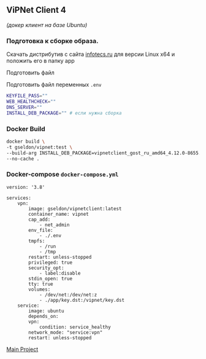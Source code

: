 ## ViPNet Client 4 
_(докер клиент на базе Ubuntu)_

### Подготовка к сборке образа.

Скачать дистрибутив с сайта [infotecs.ru](https://infotecs.ru/downloads/all/vipnet-client-4u.html) для версии Linux x64 и положить его в папку app

Подготовить файл 

Подготовить файл переменных ```.env```

```sh
KEYFILE_PASS=""
WEB_HEALTHCHECK=""
DNS_SERVER=""
INSTALL_DEB_PACKAGE="" # если нужна сборка
```

### Docker Build

```sh
docker build \
-t gseldon/vipnet:test \
--build-arg INSTALL_DEB_PACKAGE=vipnetclient_gost_ru_amd64_4.12.0-8655.deb \
--no-cache .
```

### Docker-compose ```docker-compose.yml```

```docker
version: '3.8'

services:
    vpn:
        image: gseldon/vipnetclient:latest
        container_name: vipnet
        cap_add:
            - net_admin
        env_file:
            - ./.env
        tmpfs:
            - /run
            - /tmp
        restart: unless-stopped
        privileged: true
        security_opt:
            - label:disable
        stdin_open: true
        tty: true
        volumes:
            - /dev/net:/dev/net:z
            - ./app/key.dst:/vipnet/key.dst
    service:
        image: ubuntu
        depends_on: 
        vpn:
            condition: service_healthy
        network_mode: "service:vpn"
        restart: unless-stopped
```


[Main Project](https://github.com/gseldon/vipnet-client)